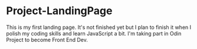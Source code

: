 # Project-LandingPage
This is my first landing page. It's not finished yet but I plan to finish it when I polish my coding skills and learn JavaScript a bit.
I'm taking part in Odin Project to become Front End Dev.
